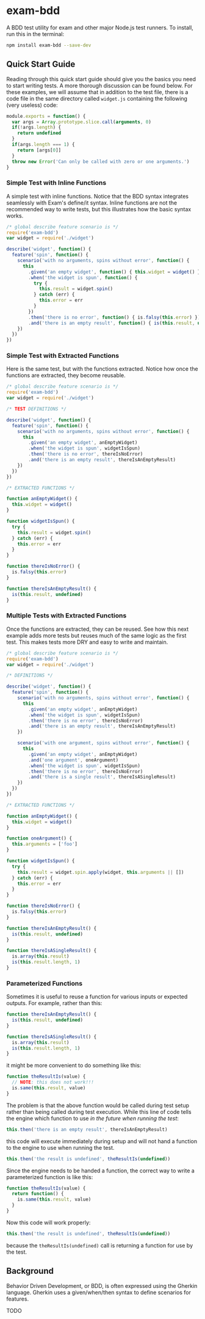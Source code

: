 # exam-bdd

A BDD test utility for exam and other major Node.js test runners. To install, 
run this in the terminal:

```bash
npm install exam-bdd --save-dev
```

## Quick Start Guide

Reading through this quick start guide should give you the basics you need to 
start writing tests. A more thorough discussion can be found below. For these
examples, we will assume that in addition to the test file, there is a code
file in the same directory called `widget.js` containing the following (very
useless) code:

```javascript
module.exports = function() {
  var args = Array.prototype.slice.call(arguments, 0)
  if(!args.length) {
    return undefined
  }
  if(args.length === 1) {
    return [args[0]]
  }
  throw new Error('Can only be called with zero or one arguments.')
}
```

### Simple Test with Inline Functions

A simple test with inline functions. Notice that the BDD syntax integrates 
seamlessly with Exam's define/it syntax. Inline functions are not the 
recommended way to write tests, but this illustrates how the basic syntax works.

```javascript
/* global describe feature scenario is */
require('exam-bdd')
var widget = require('./widget')

describe('widget', function() {
  feature('spin', function() {
    scenario('with no arguments, spins without error', function() {
      this
        .given('an empty widget', function() { this.widget = widget() })
        .when('the widget is spun', function() {
          try {
            this.result = widget.spin()
          } catch (err) {
            this.error = err
          }
        })
        .then('there is no error', function() { is.falsy(this.error) })
        .and('there is an empty result', function() { is(this.result, undefined) })
    })
  })
})
```

### Simple Test with Extracted Functions

Here is the same test, but with the functions extracted. Notice how once the 
functions are extracted, they become reusable.

```javascript
/* global describe feature scenario is */
require('exam-bdd')
var widget = require('./widget')

/* TEST DEFINITIONS */

describe('widget', function() {
  feature('spin', function() {
    scenario('with no arguments, spins without error', function() {
      this
        .given('an empty widget', anEmptyWidget)
        .when('the widget is spun', widgetIsSpun)
        .then('there is no error', thereIsNoError)
        .and('there is an empty result', thereIsAnEmptyResult)
    })
  })
})

/* EXTRACTED FUNCTIONS */

function anEmptyWidget() {
  this.widget = widget()
}

function widgetIsSpun() {
  try {
    this.result = widget.spin()
  } catch (err) {
    this.error = err
  }
}

function thereIsNoError() {
  is.falsy(this.error)
}

function thereIsAnEmptyResult() {
  is(this.result, undefined)
}
```

### Multiple Tests with Extracted Functions

Once the functions are extracted, they can be reused. See how this next example
adds more tests but reuses much of the same logic as the first test. This makes
tests more DRY and easy to write and maintain.

```javascript
/* global describe feature scenario is */
require('exam-bdd')
var widget = require('./widget')

/* DEFINITIONS */

describe('widget', function() {
  feature('spin', function() {
    scenario('with no arguments, spins without error', function() {
      this
        .given('an empty widget', anEmptyWidget)
        .when('the widget is spun', widgetIsSpun)
        .then('there is no error', thereIsNoError)
        .and('there is an empty result', thereIsAnEmptyResult)
    })

    scenario('with one argument, spins without error', function() {
      this
        .given('an empty widget', anEmptyWidget)
        .and('one argument', oneArgument)
        .when('the widget is spun', widgetIsSpun)
        .then('there is no error', thereIsNoError)
        .and('there is a single result', thereIsASingleResult)
    })
  })
})

/* EXTRACTED FUNCTIONS */

function anEmptyWidget() {
  this.widget = widget()
}

function oneArgument() {
  this.arguments = ['foo']
}

function widgetIsSpun() {
  try {
    this.result = widget.spin.apply(widget, this.arguments || [])
  } catch (err) {
    this.error = err
  }
}

function thereIsNoError() {
  is.falsy(this.error)
}

function thereIsAnEmptyResult() {
  is(this.result, undefined)
}

function thereIsASingleResult() {
  is.array(this.result)
  is(this.result.length, 1)
}
```

### Parameterized Functions

Sometimes it is useful to reuse a function for various inputs or expected
outputs. For example, rather than this:

```javascript
function thereIsAnEmptyResult() {
  is(this.result, undefined)
}

function thereIsASingleResult() {
  is.array(this.result)
  is(this.result.length, 1)
}
```

it might be more convenient to do something like this:

```javascript
function theResultIs(value) {
  // NOTE: this does not work!!!
  is.same(this.result, value)
}
```

The problem is that the above function would be called during test setup rather
than being called during test execution. While this line of code tells the
engine which function to use _in the future when running the test_:

```javascript
this.then('there is an empty result', thereIsAnEmptyResult)
```

this code will execute immediately during setup and will not hand a function to
the engine to use when running the test.

```javascript
this.then('the result is undefined', theResultIs(undefined))
```

Since the engine needs to be handed a function, the correct way to write a
parameterized function is like this:

```javascript
function theResultIs(value) {
  return function() {
    is.same(this.result, value)  
  }
}
```

Now this code will work properly:

```javascript
this.then('the result is undefined', theResultIs(undefined))
```

because the `theResultIs(undefined)` call is returning a function for use by the
test.

## Background

Behavior Driven Development, or BDD, is often expressed using the Gherkin 
language. Gherkin uses a given/when/then syntax to define scenarios for 
features. 

TODO
